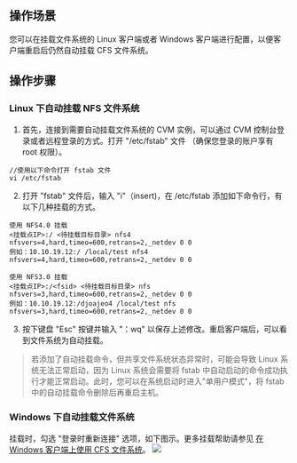 ## 操作场景

您可以在挂载文件系统的 Linux 客户端或者 Windows 客户端进行配置，以便客户端重启后仍然自动挂载 CFS 文件系统。

## 操作步骤
### Linux 下自动挂载 NFS 文件系统
1. 首先，连接到需要自动挂载文件系统的 CVM 实例，可以通过 CVM 控制台登录或者远程登录的方式。打开 "/etc/fstab" 文件 （确保您登录的账户享有 root 权限）。
```
//使用以下命令打开 fstab 文件
vi /etc/fstab
```

2. 打开 "fstab" 文件后，输入 "i"（insert)，在 /etc/fstab 添加如下命令行，有以下几种挂载的方式。
```shell
使用 NFS4.0 挂载
<挂载点IP>:/ <待挂载目标目录> nfs4 nfsvers=4,hard,timeo=600,retrans=2,_netdev 0 0
例如：10.10.19.12:/ /local/test nfs4 nfsvers=4,hard,timeo=600,retrans=2,_netdev 0 0
```
```shell
使用 NFS3.0 挂载
<挂载点IP>:/<fsid> <待挂载目标目录> nfs nfsvers=3,hard,timeo=600,retrans=2,_netdev 0 0
例如：10.10.19.12:/djoajeo4 /local/test nfs nfsvers=3,hard,timeo=600,retrans=2,_netdev 0 0
```
3. 按下键盘 "Esc" 按键并输入 "：wq" 以保存上述修改。重启客户端后，可以看到文件系统为自动挂载。

> 若添加了自动挂载命令，但共享文件系统状态异常时，可能会导致 Linux 系统无法正常启动，因为 Linux 系统会需要将 fstab 中自动启动的命令成功执行才能正常启动。此时，您可以在系统启动时进入"单用户模式"，将 fstab 中的自动挂载命令删除后再重启主机。


### Windows 下自动挂载文件系统
挂载时，勾选 "登录时重新连接" 选项，如下图示。更多挂载帮助请参见 [在 Windows 客户端上使用 CFS 文件系统](https://intl.cloud.tencent.com/document/product/582/11524)。
![](https://main.qcloudimg.com/raw/e785d09a01063abd549fe5e4714af252.png)
